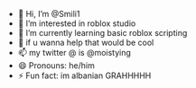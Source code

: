 - 👋 Hi, I’m @Smili1
- 👀 I’m interested in roblox studio
- 🌱 I’m currently learning basic roblox scripting
- 💞️ if u wanna help that would be cool
- 📫 my twitter @ is @moistying
- 😄 Pronouns: he/him
- ⚡ Fun fact: im albanian GRAHHHHH

<!---
Smili1/Smili1 is a ✨ special ✨ repository because its `README.md` (this file) appears on your GitHub profile.
You can click the Preview link to take a look at your changes.
--->
